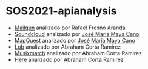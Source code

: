 # SOS2021-apianalysis
* [Mailgun](https://www.mailgun.com) analizado por Rafael Fresno Aranda
* [Soundcloud](https://developers.soundcloud.com/) analizado por [José María Maya Cano](https://github.com/josemarimaya)
* [MapQuest](https://developer.mapquest.com/) analizado por [José María Maya Cano](https://github.com/josemarimaya)
* [Lob](https://www.lob.com/) analizado por Abraham Corta Ramirez
* [Musixmatch](https://developer.musixmatch.com/) analizado por Abraham Corta Ramirez
* [Here](https://developer.here.com/) analizado por Abraham Corta Ramirez
